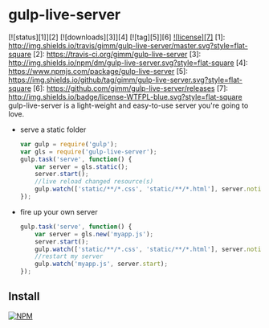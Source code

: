 # gulp-live-server

[![status][1]][2] [![downloads][3]][4] [![tag][5]][6] [![license][7]](http://www.wtfpl.net/)
[1]: http://img.shields.io/travis/gimm/gulp-live-server/master.svg?style=flat-square
[2]: https://travis-ci.org/gimm/gulp-live-server
[3]: http://img.shields.io/npm/dm/gulp-live-server.svg?style=flat-square
[4]: https://www.npmjs.com/package/gulp-live-server
[5]: https://img.shields.io/github/tag/gimm/gulp-live-server.svg?style=flat-square
[6]: https://github.com/gimm/gulp-live-server/releases
[7]: http://img.shields.io/badge/license-WTFPL-blue.svg?style=flat-square
gulp-live-server is a light-weight and easy-to-use server you're going to love.

- serve a static folder

	```js
    var gulp = require('gulp');
    var gls = require('gulp-live-server');
    gulp.task('serve', function() {
    	var server = gls.static();
    	server.start();
        //live reload changed resource(s)
    	gulp.watch(['static/**/*.css', 'static/**/*.html'], server.notify);
	});
    ```
- fire up your own server

	```js
    gulp.task('serve', function() {
    	var server = gls.new('myapp.js');
    	server.start();
    	gulp.watch(['static/**/*.css', 'static/**/*.html'], server.notify);
        //restart my server
        gulp.watch('myapp.js', server.start);
	});
    ```

## Install
[![NPM](https://nodei.co/npm/gulp-live-server.png?compact=true)](https://nodei.co/npm/gulp-live-server/)
